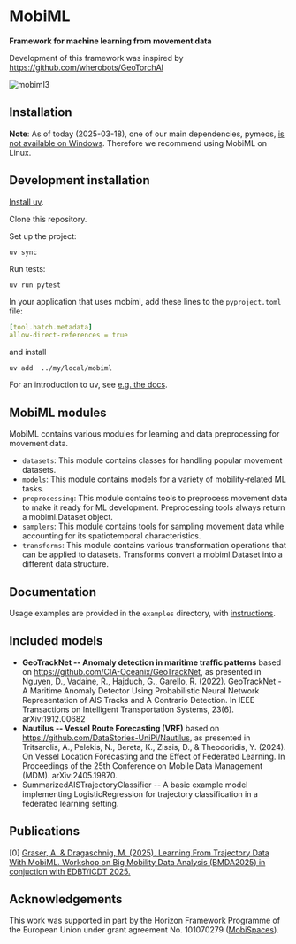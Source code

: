 # MobiML

**Framework for machine learning from movement data**

Development of this framework was inspired by https://github.com/wherobots/GeoTorchAI

![mobiml3](https://github.com/user-attachments/assets/aa50836e-5523-4df5-8bd1-3b829106991d)


## Installation

**Note**: As of today (2025-03-18), one of our main dependencies, pymeos, [is not available on Windows](https://github.com/MobilityDB/PyMEOS/issues/1). Therefore we recommend using MobiML on Linux. 

## Development installation 

[Install uv](https://docs.astral.sh/uv/getting-started/installation/).

Clone this repository.

Set up the project:

```shell
uv sync
```

Run tests:

```shell
uv run pytest
```

In your application that uses mobiml, add these lines to the `pyproject.toml` file:

```yaml
[tool.hatch.metadata]
allow-direct-references = true
```

and install 

```shell
uv add  ../my/local/mobiml
```

For an introduction to uv, see [e.g. the docs](https://docs.astral.sh/uv/getting-started/features/).

## MobiML modules

MobiML contains various modules for learning and data preprocessing for movement data. 

* `datasets`: This module contains classes for handling popular movement datasets.
* `models`: This module contains models for a variety of mobility-related ML tasks.
* `preprocessing`: This module contains tools to preprocess movement data to make it ready for ML development. Preprocessing tools always return a mobiml.Dataset object. 
* `samplers`: This module contains tools for sampling movement data while accounting for its spatiotemporal characteristics. 
* `transforms`: This module contains various transformation operations that can be applied to datasets. Transforms convert a mobiml.Dataset into a different data structure. 


## Documentation

Usage examples are provided in the `examples` directory, with [instructions](examples/README.md). 


## Included models

* **GeoTrackNet -- Anomaly detection in maritime traffic patterns** based on https://github.com/CIA-Oceanix/GeoTrackNet, as presented in Nguyen, D., Vadaine, R., Hajduch, G., Garello, R. (2022). GeoTrackNet - A Maritime Anomaly Detector Using Probabilistic Neural Network Representation of AIS Tracks and A Contrario Detection. In IEEE Transactions on Intelligent Transportation Systems, 23(6). arXiv:1912.00682
* **Nautilus -- Vessel Route Forecasting (VRF)** based on https://github.com/DataStories-UniPi/Nautilus, as presented in Tritsarolis, A., Pelekis, N., Bereta, K., Zissis, D., & Theodoridis, Y. (2024). On Vessel Location Forecasting and the Effect of Federated Learning. In Proceedings of the 25th Conference on Mobile Data Management (MDM). arXiv:2405.19870.
* SummarizedAISTrajectoryClassifier -- A basic example model implementing LogisticRegression for trajectory classification in a federated learning setting.


## Publications

[0] [Graser, A. & Dragaschnig, M. (2025). Learning From Trajectory Data With MobiML. Workshop on Big Mobility Data Analysis (BMDA2025) in conjuction with EDBT/ICDT 2025.](https://ceur-ws.org/Vol-3946/BMDA-6.pdf)


## Acknowledgements

This work was supported in part by the Horizon Framework Programme of the European Union under grant agreement No. 101070279 ([MobiSpaces](https://mobispaces.eu)). 

